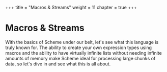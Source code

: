 +++
title = "Macros & Streams"
weight = 11
chapter = true
+++

# Macros & Streams

With the basics of Scheme under our belt, let's see what this language is truly known for. The ability to create your own expression types using macros and the ability to have virtually infinite lists without needing infinite amounts of memory make Scheme ideal for processing large chunks of data, so let's dive in and see what this is all about.